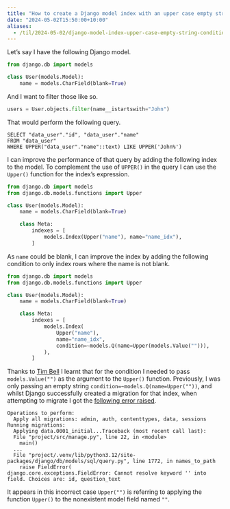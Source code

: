 ```yaml
---
title: "How to create a Django model index with an upper case empty string condition"
date: "2024-05-02T15:50:00+10:00"
aliases:
  - /til/2024-05-02/django-model-index-upper-case-empty-string-condition/
---
```


Let’s say I have the following Django model.

```python
from django.db import models

class User(models.Model):
    name = models.CharField(blank=True)
```

And I want to filter those like so.

```python
users = User.objects.filter(name__istartswith="John")
```

That would perform the following query.

```postgresql
SELECT "data_user"."id", "data_user"."name"
FROM "data_user"
WHERE UPPER("data_user"."name"::text) LIKE UPPER('John%')
```

I can improve the performance of that query by adding the following index to the model. To complement the use of `UPPER()` in the query I can use the `Upper()` function for the index’s expression.

```python
from django.db import models
from django.db.models.functions import Upper

class User(models.Model):
    name = models.CharField(blank=True)

    class Meta:
        indexes = [
            models.Index(Upper("name"), name="name_idx"),
        ]
```

As `name` could be blank, I can improve the index by adding the following condition to only index rows where the name is not blank.

```python
from django.db import models
from django.db.models.functions import Upper

class User(models.Model):
    name = models.CharField(blank=True)

    class Meta:
        indexes = [
            models.Index(
                Upper("name"),
                name="name_idx",
                condition=~models.Q(name=Upper(models.Value(""))),
            ),
        ]
```

Thanks to [Tim Bell](https://github.com/timb07) I learnt that for the condition I needed to pass `models.Value("")` as the argument to the `Upper()` function. Previously, I was only passing an empty string `condition=~models.Q(name=Upper(""))`, and whilst Django successfully created a migration for that index, when attempting to migrate I got the [following error raised](https://github.com/django/django/blob/5.0.4/django/db/models/sql/query.py#L1772-L1775).

```text
Operations to perform:
  Apply all migrations: admin, auth, contenttypes, data, sessions
Running migrations:
  Applying data.0001_initial...Traceback (most recent call last):
  File "project/src/manage.py", line 22, in <module>
    main()
  ...
  File "project/.venv/lib/python3.12/site-packages/django/db/models/sql/query.py", line 1772, in names_to_path
    raise FieldError(
django.core.exceptions.FieldError: Cannot resolve keyword '' into field. Choices are: id, question_text
```

It appears in this incorrect case `Upper("")` is referring to applying the function `Upper()` to the nonexistent model field named `""`.
